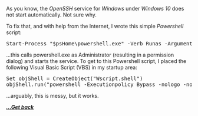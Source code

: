 As you know, the _OpenSSH_ service for _Windows_ under _Windows 10_ does not start automatically. Not sure why.

To fix that, and with help from the Internet, I wrote this simple _Powershell_ script:

<pre class="EnlighterJSRAW" data-enlighter-language="generic" data-enlighter-theme="" data-enlighter-highlight="" data-enlighter-linenumbers="" data-enlighter-lineoffset="" data-enlighter-title="" data-enlighter-group="">Start-Process "$psHome\powershell.exe" -Verb Runas -ArgumentList '-command "Start-Service sshd"'</pre>

&#8230;this calls powershell.exe as Administrator (resulting in a permission dialog) and starts the service. To get to this Powershell script, I placed the following Visual Basic Script (VBS) in my startup area:

<pre class="EnlighterJSRAW" data-enlighter-language="generic" data-enlighter-theme="" data-enlighter-highlight="" data-enlighter-linenumbers="" data-enlighter-lineoffset="" data-enlighter-title="" data-enlighter-group="">Set objShell = CreateObject("Wscript.shell")
objShell.run("powershell -Executionpolicy Bypass -nologo -noninteractive -file C:\Users\jeffr\bin\StartService-sshd.ps1")</pre>

&#8230;arguably, this is messy, but it works.

[***...Get back***](../it-the-hard-way.html)
